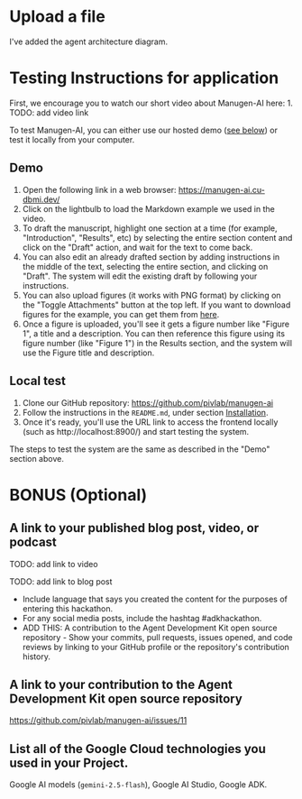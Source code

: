 # Upload a file

I've added the agent architecture diagram.

# Testing Instructions for application

First, we encourage you to watch our short video about Manugen-AI here: 1. TODO: add video link

To test Manugen-AI, you can either use our hosted demo ([see below](#hosted-demo)) or test it locally from your computer.

## Demo

1. Open the following link in a web browser: https://manugen-ai.cu-dbmi.dev/
2. Click on the lightbulb to load the Markdown example we used in the video.
3. To draft the manuscript, highlight one section at a time (for example, "Introduction", "Results", etc) by selecting the entire section content and click on the "Draft" action, and wait for the text to come back.
4. You can also edit an already drafted section by adding instructions in the middle of the text, selecting the entire section, and clicking on "Draft".
   The system will edit the existing draft by following your instructions.
5. You can also upload figures (it works with PNG format) by clicking on the "Toggle Attachments" button at the top left. If you want to download figures for the example, you can get them from [here](https://github.com/pivlab/manugen-ai/tree/main/frontend/public/example).
6. Once a figure is uploaded, you'll see it gets a figure number like "Figure 1", a title and a description. You can then reference this figure using its figure number (like "Figure 1") in the Results section, and the system will use the Figure title and description.

## Local test

1. Clone our GitHub repository: https://github.com/pivlab/manugen-ai
2. Follow the instructions in the `README.md`, under section [Installation](https://github.com/pivlab/manugen-ai#installation).
3. Once it's ready, you'll use the URL link to access the frontend locally (such as http://localhost:8900/) and start testing the system.

The steps to test the system are the same as described in the "Demo" section above.

# BONUS (Optional)

## A link to your published blog post, video, or podcast

TODO: add link to video

TODO: add link to blog post
* Include language that says you created the content for the purposes of entering this hackathon.
* For any social media posts, include the hashtag #adkhackathon.
* ADD THIS: A contribution to the Agent Development Kit open source repository - Show your commits, pull requests, issues opened, and code reviews by linking to your GitHub profile or the repository's contribution history.

## A link to your contribution to the Agent Development Kit open source repository

https://github.com/pivlab/manugen-ai/issues/11

## List all of the Google Cloud technologies you used in your Project.

Google AI models (`gemini-2.5-flash`), Google AI Studio, Google ADK.